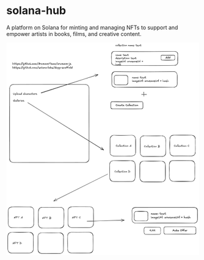 # solana-hub
A platform on Solana for minting and managing NFTs to support and empower artists in books, films, and creative content.

![architecture](./architecture.png)